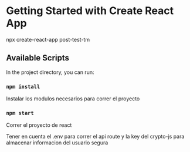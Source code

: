 # Getting Started with Create React App

npx create-react-app post-test-tm

## Available Scripts

In the project directory, you can run:

### `npm install`
 Instalar los modulos necesarios para correr el proyecto

### `npm start`
 Correr el proyecto de react

 Tener en cuenta el .env para correr el api route  y la key del crypto-js para almacenar informacion del usuario segura


